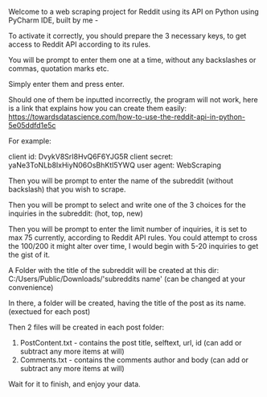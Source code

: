 Welcome to a web scraping project for Reddit using its API on Python using PyCharm IDE, 
built by me -

To activate it correctly, you should prepare the 3 necessary keys,
to get access to Reddit API according to its rules.

You will be prompt to enter them one at a time, without any backslashes or
commas, quotation marks etc.

Simply enter them and press enter.

Should one of them be inputted incorrectly, the program will not work,
here is a link that explains how you can create them easily: 
https://towardsdatascience.com/how-to-use-the-reddit-api-in-python-5e05ddfd1e5c

For example:

client id: DvykV8SrI8HvQ6F6YJG5R
client secret: yaNe3ToNLb8IxHiyN06OsBhKtI5YWQ
user agent: WebScraping

Then you will be prompt to enter the name of the subreddit (without backslash) that you wish to scrape.

Then you will be prompt to select and write one of the 3 choices for the inquiries in the subreddit:
(hot, top, new)

Then you will be prompt to enter the limit number of inquiries, it is set to max 75 currently,
according to Reddit API rules. 
You could attempt to cross the 100/200 it might alter over time, 
I would begin with 5-20 inquiries to get the gist of it.

A Folder with the title of the subreddit will be created at this dir:
C:/Users/Public/Downloads/'subreddits name' (can be changed at your convenience)

In there, a folder will be created, having the title of the post as its name. (exectued for each post)

Then 2 files will be created in each post folder:
1. PostContent.txt - contains the post title, selftext, url, id (can add or subtract any more items at will)
2. Comments.txt - contains the comments author and body (can add or subtract any more items at will)

Wait for it to finish, and enjoy your data.



